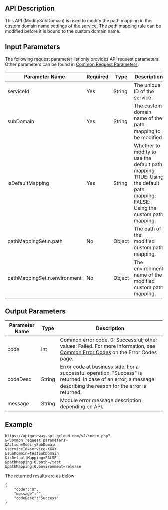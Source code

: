 ## API Description

This API (ModifySubDomain) is used to modify the path mapping in the custom domain name settings of the service. The path mapping rule can be modified before it is bound to the custom domain name.

## Input Parameters

The following request parameter list only provides API request parameters. Other parameters can be found in [Common Request Parameters](/document/api/213/6976).

| Parameter Name | Required | Type | Description |
| ---------------------------- | ---- | ------ | ---------------------------------------- |
| serviceId | Yes | String | The unique ID of the service. |
| subDomain | Yes | String | The custom domain name of the path mapping to be modified. |
| isDefaultMapping | Yes | String | Whether to modify to use the default path mapping. TRUE: Using the default path mapping; FALSE: Using the custom path mapping. |
| pathMappingSet.n.path | No | Object | The path of the modified custom path mapping. |
| pathMappingSet.n.environment | No | Object | The environment name of the modified custom path mapping. |

## Output Parameters
| Parameter Name | Type | Description |
| -------- | ------ | ---------------------------------------- |
| code | Int | Common error code. 0: Successful; other values: Failed. For more information, see <a href="https://intl.cloud.tencent.com/document/product/377/8946" title="Common Error Codes">Common Error Codes</a> on the Error Codes page. |
| codeDesc | String | Error code at business side. For a successful operation, "Success" is returned. In case of an error, a message describing the reason for the error is returned. |
| message | String | Module error message description depending on API. |

## Example 
```
https://apigateway.api.qcloud.com/v2/index.php?
&<Common request parameters>
&Action=ModifySubDomain
&serviceId=service-XXXX
&subDomain=testSubDomain
&isDefaultMapping=FALSE
&pathMapping.0.path=/test
&pathMapping.0.environment=release
```
The returned results are as below:
```
{
    "code":"0",
    "message":"",
    "codeDesc":"Success"
}
```






